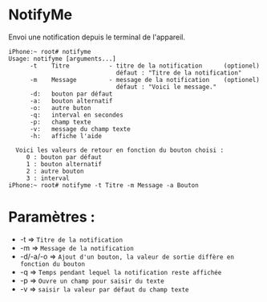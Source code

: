 # NotifyMe

Envoi une notification depuis le terminal de l'appareil.

```
iPhone:~ root# notifyme 
Usage: notifyme [arguments...]
      -t    Titre           - titre de la notification      (optionel)
                              défaut : "Titre de la notification"
      -m    Message         - message de la notification    (optionel)
                              défaut : "Voici le message." 
      -d:   bouton par défaut
      -a:   bouton alternatif
      -o:   autre buton
      -q:   interval en secondes
      -p:   champ texte
      -v:   message du champ texte
      -h:   affiche l'aide

  Voici les valeurs de retour en fonction du bouton choisi :
     0 : bouton par défaut
     1 : bouton alternatif
     2 : autre bouton
     3 : interval
iPhone:~ root# notifyme -t Titre -m Message -a Bouton
```

# Paramètres :

- -t => `Titre de la notification`
- -m => `Message de la notification`
- -d/-a/-o => `Ajout d'un bouton, la valeur de sortie diffère en fonction du bouton`
- -q => `Temps pendant lequel la notification reste affichée`
- -p => `Ouvre un champ pour saisir du texte`
- -v => `saisir la valeur par défaut du champ texte`

